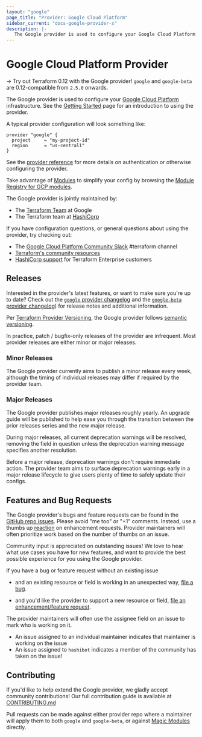```yaml
---
layout: "google"
page_title: "Provider: Google Cloud Platform"
sidebar_current: "docs-google-provider-x"
description: |-
   The Google provider is used to configure your Google Cloud Platform infrastructure
---
```


# Google Cloud Platform Provider

-> Try out Terraform 0.12 with the Google provider! `google` and `google-beta` are 0.12-compatible from `2.5.0` onwards.

The Google provider is used to configure your [Google Cloud Platform](https://cloud.google.com/) infrastructure.
See the [Getting Started](/docs/providers/google/guides/getting_started.html) page for an introduction to using the provider.

A typical provider configuration will look something like:

```hcl
provider "google" {
  project     = "my-project-id"
  region      = "us-central1"
}
```

See the [provider reference](/docs/providers/google/guides/provider_reference.html)
for more details on authentication or otherwise configuring the provider.

Take advantage of [Modules](https://www.terraform.io/docs/modules/index.html)
to simplify your config by browsing the [Module Registry for GCP modules](https://registry.terraform.io/browse?provider=google).

The Google provider is jointly maintained by:

* The [Terraform Team](https://cloud.google.com/docs/terraform) at Google
* The Terraform team at [HashiCorp](https://www.hashicorp.com/)

If you have configuration questions, or general questions about using the provider, try checking out:

* The [Google Cloud Platform Community Slack](https://gcp-slack.appspot.com/) #terraform channel
* [Terraform's community resources](https://www.terraform.io/docs/extend/community/index.html)
* [HashiCorp support](https://support.hashicorp.com) for Terraform Enterprise customers

## Releases

Interested in the provider's latest features, or want to make sure you're up to date?
Check out the [`google` provider changelog](https://github.com/hashicorp/terraform-provider-google/blob/master/CHANGELOG.md)
and the [`google-beta` provider changelog](https://github.com/hashicorp/terraform-provider-google-beta/blob/master/CHANGELOG.md))
for release notes and additional information.

Per [Terraform Provider Versioning](https://www.hashicorp.com/blog/hashicorp-terraform-provider-versioning),
the Google provider follows [semantic versioning](https://semver.org/).

In practice, patch / bugfix-only releases of the provider are infrequent. Most
provider releases are either minor or major releases.

### Minor Releases

The Google provider currently aims to publish a minor release every week,
although the timing of individual releases may differ if required by the
provider team.

### Major Releases

The Google provider publishes major releases roughly yearly. An upgrade guide
will be published to help ease you through the transition between the prior
releases series and the new major release.

During major releases, all current deprecation warnings will be resolved,
removing the field in question unless the deprecation warning message specifies
another resolution.

Before a major release, deprecation warnings don't require immediate action. The
provider team aims to surface deprecation warnings early in a major release
lifecycle to give users plenty of time to safely update their configs.

## Features and Bug Requests

The Google provider's bugs and feature requests can be found in the [GitHub repo issues](https://github.com/hashicorp/terraform-provider-google/issues).
Please avoid "me too" or "+1" comments. Instead, use a thumbs up [reaction](https://blog.github.com/2016-03-10-add-reactions-to-pull-requests-issues-and-comments/)
on enhancement requests. Provider maintainers will often prioritize work based on the
number of thumbs on an issue.

Community input is appreciated on outstanding issues! We love to hear what use
cases you have for new features, and want to provide the best possible
experience for you using the Google provider.

If you have a bug or feature request without an existing issue

* and an existing resource or field is working in an unexpected way, [file a bug](https://github.com/hashicorp/terraform-provider-google/issues/new?template=bug.md).

* and you'd like the provider to support a new resource or field, [file an enhancement/feature request](https://github.com/hashicorp/terraform-provider-google/issues/new?template=enhancement.md).

The provider maintainers will often use the assignee field on an issue to mark
who is working on it.

* An issue assigned to an individual maintainer indicates that maintainer is working
on the issue
* An issue assigned to `hashibot` indicates a member of the community has taken on
the issue!

## Contributing

If you'd like to help extend the Google provider, we gladly accept community
contributions! Our full contribution guide is available at [CONTRIBUTING.md](https://github.com/hashicorp/terraform-provider-google/blob/master/.github/CONTRIBUTING.md)

Pull requests can be made against either provider repo where a maintainer will
apply them to both `google` and `google-beta`, or against [Magic Modules](https://github.com/GoogleCloudPlatform/magic-modules)
directly.
